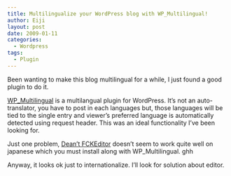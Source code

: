 ```yaml
---
title: Multilingualize your WordPress blog with WP_Multilingual!
author: Eiji
layout: post
date: 2009-01-11
categories:
  - Wordpress
tags:
  - Plugin
---
```

Been wanting to make this blog multilingual for a while, I just found a good plugin to do it.

<a href="http://wordpress.org/extend/plugins/wp-multilingual/#post-5056" target="_blank">WP_Multilingual</a> is a multilangual plugin for WordPress. It&#8217;s not an auto-translator, you have to post in each languages but, those languages will be tied to the single entry and viewer&#8217;s preferred language is automatically detected using request header. This was an ideal functionality I&#8217;ve been looking for.

Just one problem, <a href="http://wordpress.org/extend/plugins/fckeditor-for-wordpress-plugin/" target="_blank">Dean&#8217;t FCKEditor</a> doesn&#8217;t seem to work quite well on japanese which you must install along with WP_Multilingual. ghh

Anyway, it looks ok just to internationalize. I&#8217;ll look for solution about editor.